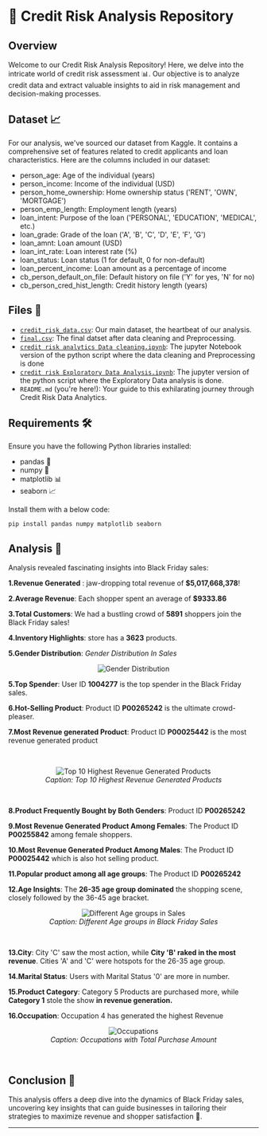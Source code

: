 # 📝 Credit Risk Analysis Repository 

## Overview

Welcome to our Credit Risk Analysis Repository! Here, we delve into the intricate world of credit risk assessment 📊. Our objective is to analyze credit data and extract valuable insights to aid in risk management and decision-making processes.

## Dataset 📈

For our analysis, we've sourced our dataset from Kaggle. It contains a comprehensive set of features related to credit applicants and loan characteristics. Here are the columns included in our dataset:

* person_age: Age of the individual (years)
* person_income: Income of the individual (USD)
* person_home_ownership: Home ownership status ('RENT', 'OWN', 'MORTGAGE')
* person_emp_length: Employment length (years)
* loan_intent: Purpose of the loan ('PERSONAL', 'EDUCATION', 'MEDICAL', etc.)
* loan_grade: Grade of the loan ('A', 'B', 'C', 'D', 'E', 'F', 'G')
* loan_amnt: Loan amount (USD)
* loan_int_rate: Loan interest rate (%)
* loan_status: Loan status (1 for default, 0 for non-default)
* loan_percent_income: Loan amount as a percentage of income
* cb_person_default_on_file: Default history on file ('Y' for yes, 'N' for no)
* cb_person_cred_hist_length: Credit history length (years)

## Files 📁

- [`credit_risk_data.csv`](https://github.com/Analyticalgeek/Data-Analysis-Projects/blob/main/Credit%20Risk/Data/credit_risk_dataset.csv): Our main dataset, the heartbeat of our analysis.
- [`final.csv`](https://github.com/Analyticalgeek/Data-Analysis-Projects/blob/main/Credit%20Risk/Data/final.csv): The final datset after data cleaning and Preprocessing.
- [`credit risk analytics Data cleaning.ipynb`](https://github.com/Analyticalgeek/Data-Analysis-Projects/blob/main/Credit%20Risk/Notebooks/Credit%20Risk%20Analytics%20Data%20Cleaning.ipynb): The jupyter Notebook version  of the python script where the data cleaning and Preprocessing is done
- [`credit risk Exploratory Data Analysis.ipynb`](https://github.com/Analyticalgeek/Data-Analysis-Projects/blob/main/Credit%20Risk/Notebooks/Credit%20Risk%20Exploratory%20Data%20Analysis.ipynb): The jupyter version of the python script where the Exploratory Data analysis is done.
- `README.md` (you're here!): Your guide to this exhilarating journey through Credit Risk Data Analytics.

## Requirements 🛠️

Ensure you have the following Python libraries installed:

- pandas 🐼
- numpy 🔢
- matplotlib 📊
- seaborn 📈

Install them with a below code:

```
pip install pandas numpy matplotlib seaborn
```

## Analysis 🧐

Analysis revealed fascinating insights into Black Friday sales:

**1.Revenue Generated** : jaw-dropping total revenue of **$5,017,668,378**!

**2.Average Revenue**: Each shopper spent an average of **$9333.86**

**3.Total Customers**: We had a bustling crowd of **5891** shoppers join the Black Friday sales!

**4.Inventory Highlights**: store has a **3623** products.

**5.Gender Distribution**: *Gender Distribution In Sales*

<p align="center">
  <img src="Genderdistribution.png" alt="Gender Distribution" /><br>
</p>


**5.Top Spender**: User ID **1004277**  is the top spender in the Black Friday sales.

**6.Hot-Selling Product**: Product ID **P00265242** is the ultimate crowd-pleaser.

**7.Most Revenue generated Product**: Product ID **P00025442** is the most revenue generated product

<br>

<p align="center">
  <img src="top_10_revenue_products.png" alt="Top 10 Highest Revenue Generated Products" /><br>
  <em>Caption: Top 10 Highest Revenue Generated Products</em>
</p>

<br>

**8.Product Frequently Bought by Both Genders**: Product ID **P00265242**

**9.Most Revenue Generated Product Among Females**: The Product ID **P00255842** among female shoppers.

**10.Most Revenue Generated Product Among Males**: The Product ID **P00025442** which is also hot selling product.

**11.Popular product among all age groups**: The Product ID **P00265242**

**12.Age Insights**: The **26-35 age group dominated** the shopping scene, closely followed by the 36-45 age bracket.
<br>
<p align="center">
  <img src="Agegroups.png" alt="Different Age groups in Sales" /><br>
  <em>Caption: Different Age groups in Black Friday Sales</em>
</p>
<br>

**13.City**: City 'C' saw the most action, while **City 'B' raked in the most revenue**. Cities 'A' and 'C' were hotspots for the 26-35 age group.

**14.Marital Status**: Users with Marital Status '0' are more in number.

**15.Product Category**: Category 5 Products are purchased more, while **Category 1** stole the show **in revenue generation.**

**16.Occupation**: Occupation 4 has generated the highest Revenue
<br>
<p align="center">
  <img src="Occupations.png" alt="Occupations" /><br>
  <em>Caption: Occupations with Total Purchase Amount</em>
</p>
<br>


## Conclusion 🎇

This analysis offers a deep dive into the dynamics of Black Friday sales, uncovering key insights that can guide businesses in tailoring their strategies to maximize revenue and shopper satisfaction 🚀.

---
